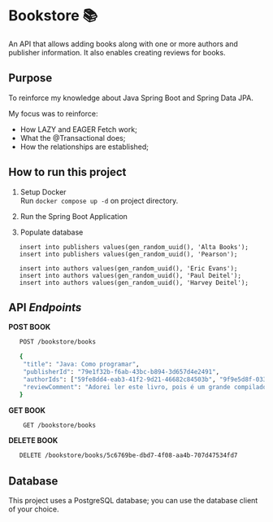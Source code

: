 # Bookstore 📚

An API that allows adding books along with one or more authors and publisher information. 
It also enables creating reviews for books.

## Purpose
To reinforce my knowledge about Java Spring Boot and Spring Data JPA.

My focus was to reinforce:
- How LAZY and EAGER Fetch work;
- What the @Transactional does;
- How the relationships are established;

## How to run this project

1. Setup Docker</br>
   Run `docker compose up -d` on project directory.
   
3. Run the Spring Boot Application
   
5. Populate database</br>
```
   insert into publishers values(gen_random_uuid(), 'Alta Books');
   insert into publishers values(gen_random_uuid(), 'Pearson');

   insert into authors values(gen_random_uuid(), 'Eric Evans');
   insert into authors values(gen_random_uuid(), 'Paul Deitel');
   insert into authors values(gen_random_uuid(), 'Harvey Deitel');
```

## API *Endpoints*
**POST BOOK**

```bash
   POST /bookstore/books
```
```bash
   {
   	"title": "Java: Como programar",
   	"publisherId": "79e1f32b-f6ab-43bc-b894-3d657d4e2491",
   	"authorIds": ["59fe8dd4-eab3-41f2-9d21-46682c84503b", "9f9e5d8f-0333-4598-8fcd-9b1160f05c2a"],
   	"reviewComment": "Adorei ler este livro, pois é um grande compilado de ensinamentos!"
   }
```

**GET BOOK**

```bash
    GET /bookstore/books
```

**DELETE BOOK**

```bash
   DELETE /bookstore/books/5c6769be-dbd7-4f08-aa4b-707d47534fd7
```

## Database

This project uses a PostgreSQL database; you can use the database client of your choice.
